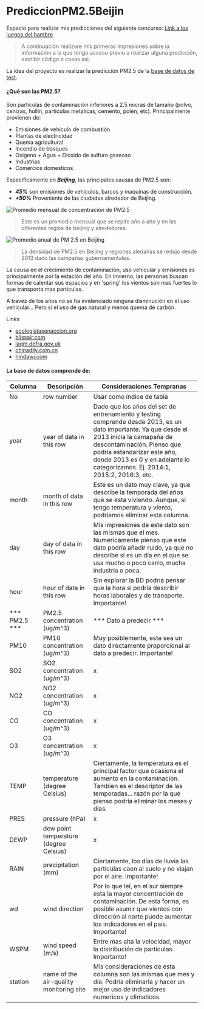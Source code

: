 # PrediccionPM2.5Beijin
Espacio para realizar mis predicciones del siguiente concurso: 
[Link a los juegos del hambre](https://www.kaggle.com/c/datamex102020/overview/description)

> A continuación realizare mis primeras impresiones sobre la información a la que tengo acceso previo a realizar alguna predicción, escribir código o cosas asi.

La idea del proyecto es realizar la predicción PM2.5 de la [base de datos de test](https://github.com/seprab/PrediccionPM2.5Beijin/blob/main/test.csv).

#### ¿Qué son las PM2.5?
Son particulas de contaminación inferiores a 2.5 micras de tamaño (polvo, cenizas, hollín, particulas metalicas, cemento, polen, etc). Principalmente provienen de:
* Emisiones de vehiculo de combustión
* Plantas de electricidad
* Quema agricultural
* Incendio de bosques
* Oxigeno + Agua + Dioxido de sulfuro gaseoso
* Industrias
* Comercios domesticos

Especificamente en ***Beijing***, las principales causas de PM2.5 son:
* ***45%*** son emisiones de vehiculos, barcos y maquinas de construcción.
* ***+50%*** Proveniente de las ciudades alrededor de Beijing.

![Promedio mensual de concentración de PM2.5](https://static-01.hindawi.com/articles/amete/volume-2018/1724872/figures/1724872.fig.001.svgz)

> Este es un promedio mensual que se repite año a año y en las diferentes regios de beijing y alrededores.

![Promedio anual de PM 2.5 en Beijing](http://img2.chinadaily.com.cn/images/201804/07/5ac805b2a3105cdce0a12ac1.jpeg)


> La densidad de PM2.5 en Beijing y regiones aledañas se redujo desde 2013 dado las campañas gubernamentales.

La causa en el crecimiento de contaminación, uso vehicular y emisiones es principalmente por la estación del año. En invierno, las personas buscan formas de calentar sus espacios y en 'spring' los vientos son mas fuertes lo que transporta mas particulas.

A travez de los años no se ha evidenciado ninguna disminución en el uso vehicular... Pero si el uso de gas natural y menos quema de carbón.


Links
* [ecologistasenaccion.org](https://www.ecologistasenaccion.org/17842/que-son-las-pm25-y-como-afectan-a-nuestra-salud/)
* [blissair.com](https://blissair.com/what-is-pm-2-5.htm?__cf_chl_captcha_tk__=774e79d38de76055070eb1c26ffe3a20945daf66-1605851740-0-AXl_5JCb4zM_2nVItcq7mgCv1Z6bsjiaHbBD04F3OkcBM046MngeI8yLG9XQneREvGfKJbqLzpbNVRp8WNlEpZvaqHwFuK8TpCQRhYtSYEIwCsayfj_FW8hBASLuB-t-knw3llIQN4AzVGePB9_U0HX-Jqy8PB53-15zjkuyY_ErvF8RgOr_nV5mVImZ44QHpHMeU_q8Z6hB6UJWRXnwI--HvxIp5OQsTd3NlGrQ6vU1TIEtkMBdFB_hkkJ8wCpfvXrCzIS45BPxKF9QMGlDZ8ztduGN7-hIG1DKJO1FlDLwta1TFFFIHFUmS50jiRiwS4i3Hli4tr6EyAsY-hwcVLWWNP4Ax_AxniCLEfpVePfQR9Gl9EQ_ArCuMmuYdgLMpvjs5XuHJySvHb7I3fUI3ujoqeQdiVd_8mE6-MqAPdKNIITRxUxxUhikxlhn-nN3B7pKKaRfxvNWb-fUYqxwtt3LJ5HUi5fzCToxGrW_PIQIY70PA5_CBvwh3T4Yp6FUYr8belO5N_1DIRRPWgRL_Q0BLJmQcyE7KKTdsBVgKLxU)
* [laqm.defra.gov.uk](https://laqm.defra.gov.uk/public-health/pm25.html)
* [chinadily.com.cn](http://www.chinadaily.com.cn/a/201804/07/WS5ac805b2a3105cdcf65168a7.html)
* [hindawi.com](https://www.hindawi.com/journals/amete/2018/1724872/)

#### La base de datos comprende de:
Columna| Descripción | Consideraciones Tempranas 
------------ | ------------- | ------------- 
No | row number | Usar como índice de tabla
year | year of data in this row | Dado que los años del set de entrenamiento y testing comprende desde 2013, es un dato importante. Ya que desde el 2013 inicia la camapaña de descontaminación. Pienso que podría estandarizar este año, donde 2013 es 0 y en adelante lo categorizamos. Ej. 2014:1, 2015:2, 2016:3, etc.
month | month of data in this row | Este es un dato muy clave, ya que describe la temporada del años que se esta viviendo. Aunque, si tengo temperatura y viento, podriamos eliminar esta columna.
day | day of data in this row | Mis impresiones de este dato son las mismas que el mes. Numericamente pienso que este dato podría añadir ruido, ya que no describe si es un día en el que se usa mucho o poco carro, mucha industria o poca.
hour | hour of data in this row | Sin explorar la BD podría pensar que la hora si podría describir horas laborales y de transporte. Importante!
*** PM2.5 *** | PM2.5 concentration (ug/m^3) | *** Dato a predecir ***
PM10 | PM10 concentration (ug/m^3) | Muy posiblemente, este sea un dato directamente proporcional al dato a predecir. Importante!
SO2 | SO2 concentration (ug/m^3) | x
NO2 | NO2 concentration (ug/m^3) | x
CO | CO concentration (ug/m^3) | x
O3 | O3 concentration (ug/m^3) | x
TEMP | temperature (degree Celsius) | Ciertamente, la temperatura es el principal factor que ocasiona el aumento en la contaminación. Tambien es el descriptor de las temporadas... razón por la que pienso podría eliminar los meses y días.
PRES | pressure (hPa) | x
DEWP | dew point temperature (degree Celsius) | x
RAIN | precipitation (mm) | Ciertamente, los días de lluvia las particulas caen al suelo y no viajan por el aire. Importante!
wd | wind direction | Por lo que leí, en el sur siempre esta la mayor concentración de contaminación. De esta forma, es posible asumir que vientos con dirección al norte puede aumentar los indicadores en el pais. Importante!
WSPM | wind speed (m/s) | Entre mas alta la velocidad, mayor la distribución de particulas. Importante!
station | name of the air-quality monitoring site | Mis consideraciones de esta columna son las mismas que mes y día. Podría eliminarla y hacer un mejor uso de indicadores numericos y climaticos.
